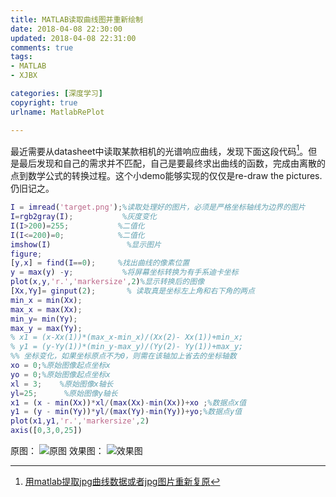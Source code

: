 ```yaml
---
title: MATLAB读取曲线图并重新绘制
date: 2018-04-08 22:30:00
updated: 2018-04-08 22:31:00
comments: true
tags:
- MATLAB
- XJBX

categories: [深度学习]
copyright: true
urlname: MatlabRePlot

---
```



最近需要从datasheet中读取某款相机的光谱响应曲线，发现下面这段代码[^1]。但是最后发现和自己的需求并不匹配，自己是要最终求出曲线的函数，完成由离散的点到数学公式的转换过程。这个小demo能够实现的仅仅是re-draw the pictures.仍旧记之。

<!--more-->
```matlab
I = imread('target.png');%读取处理好的图片，必须是严格坐标轴线为边界的图片
I=rgb2gray(I);           %灰度变化
I(I>200)=255;           %二值化
I(I<=200)=0;            %二值化
imshow(I)                 %显示图片
figure;
[y,x] = find(I==0);     %找出曲线的像素位置
y = max(y) -y;           %将屏幕坐标转换为有手系迪卡坐标
plot(x,y,'r.','markersize',2)%显示转换后的图像
[Xx,Yy]= ginput(2);       % 读取真是坐标左上角和右下角的两点
min_x = min(Xx);
max_x = max(Xx);
min_y= min(Yy);
max_y = max(Yy);
% x1 = (x-Xx(1))*(max_x-min_x)/(Xx(2)- Xx(1))+min_x;
% y1 = (y-Yy(1))*(min_y-max_y)/(Yy(2)- Yy(1))+max_y;
%% 坐标变化，如果坐标原点不为0，则需在该轴加上省去的坐标轴数
xo = 0;%原始图像起点坐标x
yo = 0;%原始图像起点坐标x
xl = 3;    %原始图像x轴长
yl=25;      %原始图像y轴长
x1 = (x - min(Xx))*xl/(max(Xx)-min(Xx))+xo ;%数据点x值
y1 = (y - min(Yy))*yl/(max(Yy)-min(Yy))+yo;%数据点y值
plot(x1,y1,'r.','markersize',2)
axis([0,3,0,25])
```

原图：
![原图](https://upload-images.jianshu.io/upload_images/10342473-f5d64bb515e856ea.png?imageMogr2/auto-orient/strip%7CimageView2/2/w/1240)
效果图：
![效果图](https://upload-images.jianshu.io/upload_images/10342473-77f3b13d4c05b48b.png?imageMogr2/auto-orient/strip%7CimageView2/2/w/1240)

[^1]:[用matlab提取jpg曲线数据或者jpg图片重新复原](https://www.cnblogs.com/Kermit-Li/p/6829778.html)